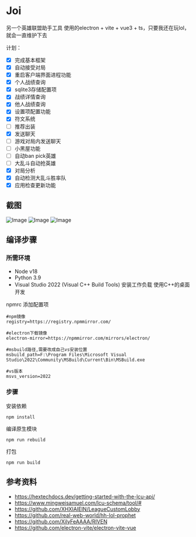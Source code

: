 # Joi

另一个英雄联盟助手工具
使用的electron + vite + vue3 + ts，只要我还在玩lol，就会一直维护下去

计划：

- [x] 完成基本框架
- [x] 自动接受对局
- [x] 重启客户端界面进程功能
- [x] 个人战绩查询
- [x] sqlite3存储配置项
- [x] 战绩详情查询
- [x] 他人战绩查询
- [x] 设置项配置功能
- [x] 符文系统
- [ ] 推荐出装
- [x] 发送聊天
- [ ] 游戏对局内发送聊天
- [ ] 小黑屋功能
- [ ] 自动ban pick英雄
- [ ] 大乱斗自动抢英雄
- [x] 对局分析
- [x] 自动检测大乱斗胜率队
- [x] 应用检查更新功能

## 截图

![Image](./screenshot/1699032210821.png)
![Image](./screenshot/1699032237668.png)
![Image](./screenshot/1699032266914.png)

## 编译步骤

### 所需环境

- Node v18
- Python 3.9
- Visual Studio 2022 (Visual C++ Build Tools) 安装工作负载 使用C++的桌面开发

npmrc 添加配置项

```
#npm镜像
registry=https://registry.npmmirror.com/

#electron下载镜像
electron-mirror=https://npmmirror.com/mirrors/electron/

#msbuild路径,需要改成自己vs安装位置
msbuild_path=F:\Program Files\Microsoft Visual Studio\2022\Community\MSBuild\Current\Bin\MSBuild.exe

#vs版本
msvs_version=2022
```

### 步骤

安装依赖

```
npm install
```

编译原生模块

```
npm run rebuild
```

打包

```
npm run build
```

## 参考资料

- https://hextechdocs.dev/getting-started-with-the-lcu-api/
- https://www.mingweisamuel.com/lcu-schema/tool/#
- https://github.com/XHXIAIEIN/LeagueCustomLobby
- https://github.com/real-web-world/hh-lol-prophet
- https://github.com/XilyFeAAAA/RIVEN
- https://github.com/electron-vite/electron-vite-vue

